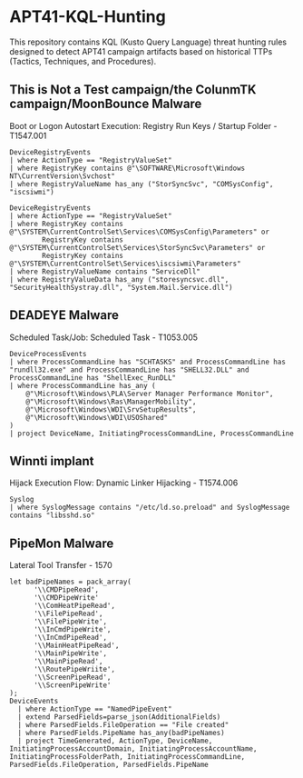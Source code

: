 # APT41-KQL-Hunting
This repository contains KQL (Kusto Query Language) threat hunting rules designed to detect APT41 campaign artifacts based on historical TTPs (Tactics, Techniques, and Procedures).

## This is Not a Test campaign/the ColunmTK campaign/MoonBounce Malware
Boot or Logon Autostart Execution: Registry Run Keys / Startup Folder - T1547.001
```
DeviceRegistryEvents
| where ActionType == "RegistryValueSet"
| where RegistryKey contains @"\SOFTWARE\Microsoft\Windows NT\CurrentVersion\Svchost"
| where RegistryValueName has_any ("StorSyncSvc", "COMSysConfig", "iscsiwmi")
```
```
DeviceRegistryEvents
| where ActionType == "RegistryValueSet"
| where RegistryKey contains @"\SYSTEM\CurrentControlSet\Services\COMSysConfig\Parameters" or
		RegistryKey contains @"\SYSTEM\CurrentControlSet\Services\StorSyncSvc\Parameters" or	
		RegistryKey contains @"\SYSTEM\CurrentControlSet\Services\iscsiwmi\Parameters"
| where RegistryValueName contains "ServiceDll"
| where RegistryValueData has_any ("storesyncsvc.dll", "SecurityHealthSystray.dll", "System.Mail.Service.dll")

```

## DEADEYE Malware
Scheduled Task/Job: Scheduled Task - T1053.005

```
DeviceProcessEvents
| where ProcessCommandLine has "SCHTASKS" and ProcessCommandLine has "rundll32.exe" and ProcessCommandLine has "SHELL32.DLL" and ProcessCommandLine has "ShellExec_RunDLL" 
| where ProcessCommandLine has_any (
    @"\Microsoft\Windows\PLA\Server Manager Performance Monitor",
    @"\Microsoft\Windows\Ras\ManagerMobility",
    @"\Microsoft\Windows\WDI\SrvSetupResults",
    @"\Microsoft\Windows\WDI\USOShared"
)
| project DeviceName, InitiatingProcessCommandLine, ProcessCommandLine

```

## Winnti implant
Hijack Execution Flow: Dynamic Linker Hijacking - T1574.006
```
Syslog
| where SyslogMessage contains "/etc/ld.so.preload" and SyslogMessage contains "libsshd.so"

````

## PipeMon Malware
Lateral Tool Transfer - 1570
```
let badPipeNames = pack_array(                         
      '\\CMDPipeRead',                                     
      '\\CMDPipeWrite'                                   
      '\\ComHeatPipeRead',                                    
      '\\FilePipeRead',
      '\\FilePipeWrite',                                      
      '\\InCmdPipeWrite',                                    
      '\\InCmdPipeRead',                                   
      '\\MainHeatPipeRead',
      '\\MainPipeWrite',
      '\\MainPipeRead',                                
      '\\RoutePipeWriite',                                    
      '\\ScreenPipeRead',
      '\\ScreenPipeWrite'                                   
);
DeviceEvents
  | where ActionType == "NamedPipeEvent" 
  | extend ParsedFields=parse_json(AdditionalFields)
  | where ParsedFields.FileOperation == "File created"
  | where ParsedFields.PipeName has_any(badPipeNames)
  | project TimeGenerated, ActionType, DeviceName, InitiatingProcessAccountDomain, InitiatingProcessAccountName, InitiatingProcessFolderPath, InitiatingProcessCommandLine, ParsedFields.FileOperation, ParsedFields.PipeName

```



